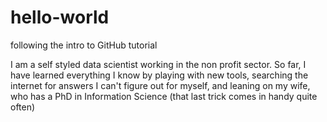# hello-world
following the intro to GitHub tutorial

I am a self styled data scientist working in the non profit sector. So far, I have learned everything I know by playing with new tools, searching the internet for answers I can't figure out for myself, and leaning on my wife, who has a PhD in Information Science (that last trick comes in handy quite often)

